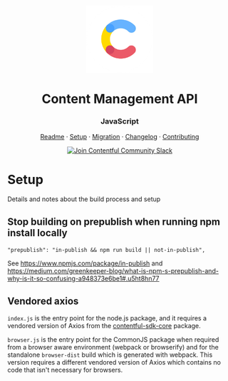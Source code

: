 <!-- shared header  START -->

<p align="center">
  <a href="https://www.contentful.com/developers/docs/references/content-management-api/">
    <img alt="Contentful Logo" title="Contentful" src="images/contentful-icon.png" width="150">
  </a>
</p>

<h1 align='center'>Content Management API</h1>

<h3 align="center">JavaScript</h3>

<p align="center">
  <a href="README.md">Readme</a> · 
  <a href="SETUP.md">Setup</a> · 
  <a href="MIGRATION.md">Migration</a> · 
  <a href="https://github.com/contentful/contentful-management.js/releases">Changelog</a> · 
  <a href="CONTRIBUTING.md">Contributing</a>
</p>

<p align="center">
  <a href="https://www.contentful.com/slack/">
    <img src="https://img.shields.io/badge/-Join%20Community%20Slack-2AB27B.svg?logo=slack&maxAge=31557600" alt="Join Contentful Community Slack">
  </a>
</p>

<!-- shared header  END -->

# Setup

Details and notes about the build process and setup

## Stop building on prepublish when running npm install locally

```
"prepublish": "in-publish && npm run build || not-in-publish",
```

See https://www.npmjs.com/package/in-publish and https://medium.com/greenkeeper-blog/what-is-npm-s-prepublish-and-why-is-it-so-confusing-a948373e6be1#.u5ht8hn77

## Vendored axios

`index.js` is the entry point for the node.js package, and it requires a vendored version of Axios from the [contentful-sdk-core](https://github.com/contentful/contentful-sdk-core) package.

`browser.js` is the entry point for the CommonJS package when required from a browser aware environment (webpack or browserify) and for the standalone `browser-dist` build which is generated with webpack. This version requires a different vendored version of Axios which contains no code that isn't necessary for browsers.
